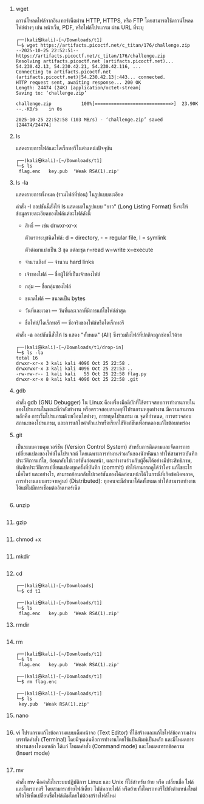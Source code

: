 1. wget
   
   ดาวน์โหลดไฟล์จากอินเทอร์เน็ตผ่าน HTTP, HTTPS, หรือ FTP โดยสามารถใช้ดาวน์โหลดไฟล์ต่างๆ เช่น หน้าเว็บ, PDF, หรือไฟล์โปรแกรม ผ่าน URL ที่ระบุ 

   ```
   ┌──(kali㉿kali)-[~/Downloads/t1]
   └─$ wget https://artifacts.picoctf.net/c_titan/176/challenge.zip
   --2025-10-25 22:52:51--  https://artifacts.picoctf.net/c_titan/176/challenge.zip
   Resolving artifacts.picoctf.net (artifacts.picoctf.net)... 54.230.42.13, 54.230.42.21, 54.230.42.116, ...
   Connecting to artifacts.picoctf.net (artifacts.picoctf.net)|54.230.42.13|:443... connected.
   HTTP request sent, awaiting response... 200 OK
   Length: 24474 (24K) [application/octet-stream]
   Saving to: ‘challenge.zip’

   challenge.zip           100%[============================>]  23.90K  --.-KB/s    in 0s      

   2025-10-25 22:52:58 (103 MB/s) - ‘challenge.zip’ saved [24474/24474]
   ```
    
3. ls
   
   แสดงรายการไฟล์และไดเร็กทอรีในตำแหน่งปัจจุบัน
   ```
   ┌──(kali㉿kali)-[~/Downloads/t1]
   └─$ ls
    flag.enc   key.pub  'Weak RSA(1).zip'
   ```
5. ls -la
   
   แสดงรายการทั้งหมด (รวมไฟล์ที่ซ่อน) ในรูปแบบละเอียด

   คำสั่ง -l ออปชันนี้สั่งให้ ls แสดงผลในรูปแบบ "ยาว" (Long Listing Format) ซึ่งจะให้ข้อมูลรายละเอียดของไฟล์แต่ละไฟล์ดังนี้

   - สิทธิ์ — เช่น drwxr-xr-x

     ตัวแรกระบุชนิดไฟล์: d = directory, - = regular file, l = symlink

     ตัวต่อมาแบ่งเป็น 3 ชุด แต่ละชุด r=read w=write x=execute

   - จำนวนลิงก์ — จำนวน hard links

   - เจ้าของไฟล์ — ชื่อผู้ใช้ที่เป็นเจ้าของไฟล์

   - กลุ่ม — ชื่อกลุ่มของไฟล์

   - ขนาดไฟล์ — ขนาดเป็น bytes

   - วันที่และเวลา — วันที่และเวลาที่มีการแก้ไขไฟล์ล่าสุด

   - ชื่อไฟล์/ไดเร็กทอรี — ชื่อจริงของไฟล์หรือไดเร็กทอรี
     
   คำสั่ง -a ออปชันนี้สั่งให้ ls แสดง "ทั้งหมด" (All) ซึ่งรวมถึงไฟล์ที่ปกติจะถูกซ่อนไว้ด้วย
   ```
   ┌──(kali㉿kali)-[~/Downloads/t1/drop-in]
   └─$ ls -la
   total 16
   drwxr-xr-x 3 kali kali 4096 Oct 25 22:58 .
   drwxrwxr-x 3 kali kali 4096 Oct 25 22:53 ..
   -rw-rw-r-- 1 kali kali   55 Oct 25 22:58 flag.py
   drwxr-xr-x 8 kali kali 4096 Oct 25 22:58 .git
   ```

7. gdb
   
   คำสั่ง gdb (GNU Debugger) ใน Linux คือเครื่องมือดีบักที่ใช้ตรวจสอบการทำงานภายในของโปรแกรมในขณะที่กำลังทำงาน หรือตรวจสอบสาเหตุที่โปรแกรมหยุดทำงาน มีความสามารถหลักคือ การเริ่มโปรแกรมด้วยเงื่อนไขต่างๆ, การหยุดโปรแกรม ณ จุดที่กำหนด, การตรวจสอบสถานะของโปรแกรม, และการแก้ไขค่าตัวแปรหรือเรียกใช้ฟังก์ชันเพื่อทดลองแก้ไขข้อบกพร่อง
   
9. git
   
   เป็นระบบควบคุมเวอร์ชัน (Version Control System) สำหรับการติดตามและจัดการการเปลี่ยนแปลงของไฟล์ในโปรเจกต์ โดยเฉพาะการทำงานร่วมกันของนักพัฒนา ทำให้สามารถบันทึกประวัติการแก้ไข, ย้อนกลับไปเวอร์ชันก่อนหน้า, และทำงานร่วมกับผู้อื่นได้อย่างมีประสิทธิภาพ, บันทึกประวัติการเปลี่ยนแปลงทุกครั้งที่บันทึก (commit) ทำให้สามารถดูได้ว่าใคร แก้ไขอะไร เมื่อไหร่ และอย่างไร, สามารถย้อนกลับไปเวอร์ชันของโค้ดก่อนหน้าได้ในกรณีที่เกิดข้อผิดพลาด, การทำงานแบบกระจายศูนย์ (Distributed): ทุกคนจะมีสำเนาโค้ดทั้งหมด ทำให้สามารถทำงานได้แม้ไม่มีการเชื่อมต่ออินเทอร์เน็ต  
   ```
   
   ```
10. unzip
   ```
   ```
11. gzip
   ```
   ```
11. chmod +x
   ```
   ```
11. mkdir
    ```
    ```
12. cd
    ```
    ┌──(kali㉿kali)-[~/Downloads]
    └─$ cd t1       
                                                                                             
    ┌──(kali㉿kali)-[~/Downloads/t1]
    └─$ ls
     flag.enc   key.pub  'Weak RSA(1).zip'
    ```
13. rmdir
    ```
    
    ```
14. rm
    
    ```
    ┌──(kali㉿kali)-[~/Downloads/t1]
    └─$ ls
     flag.enc   key.pub  'Weak RSA(1).zip'
                                                                                             
    ┌──(kali㉿kali)-[~/Downloads/t1]
    └─$ rm flag.enc
                                                                                             
    ┌──(kali㉿kali)-[~/Downloads/t1]
    └─$ ls
     key.pub  'Weak RSA(1).zip'
    ```
15. nano
    ```
    ```
16. vi
    โปรแกรมแก้ไขข้อความแบบเต็มหน้าจอ (Text Editor) ที่ใช้สร้างและแก้ไขไฟล์ข้อความผ่านบรรทัดคำสั่ง (Terminal) โดยมีจุดเด่นคือการทำงานโดยใช้แป้นพิมพ์เป็นหลัก และมีโหมดการทำงานสองโหมดหลัก ได้แก่ โหมดคำสั่ง (Command mode) และโหมดแทรกข้อความ (Insert mode) 
    ```
    ```
17. mv

    คำสั่ง mv คือคำสั่งในระบบปฏิบัติการ Linux และ Unix ที่ใช้สำหรับ ย้าย หรือ เปลี่ยนชื่อ ไฟล์และไดเรกทอรี โดยสามารถย้ายไฟล์เดี่ยว ไฟล์หลายไฟล์ หรือย้ายทั้งไดเรกทอรีไปยังตำแหน่งใหม่ หรือใช้เพื่อเปลี่ยนชื่อไฟล์เดิมโดยไม่ต้องสร้างไฟล์ใหม่ 
    ```
    
    ```
